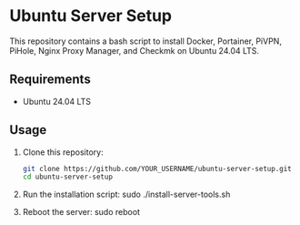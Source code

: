 # Ubuntu Server Setup

This repository contains a bash script to install Docker, Portainer, PiVPN, PiHole, Nginx Proxy Manager, and Checkmk on Ubuntu 24.04 LTS.

## Requirements
- Ubuntu 24.04 LTS

## Usage

1. Clone this repository:
   ```bash
   git clone https://github.com/YOUR_USERNAME/ubuntu-server-setup.git
   cd ubuntu-server-setup
2. Run the installation script:
   sudo ./install-server-tools.sh

3. Reboot the server:
   sudo reboot
